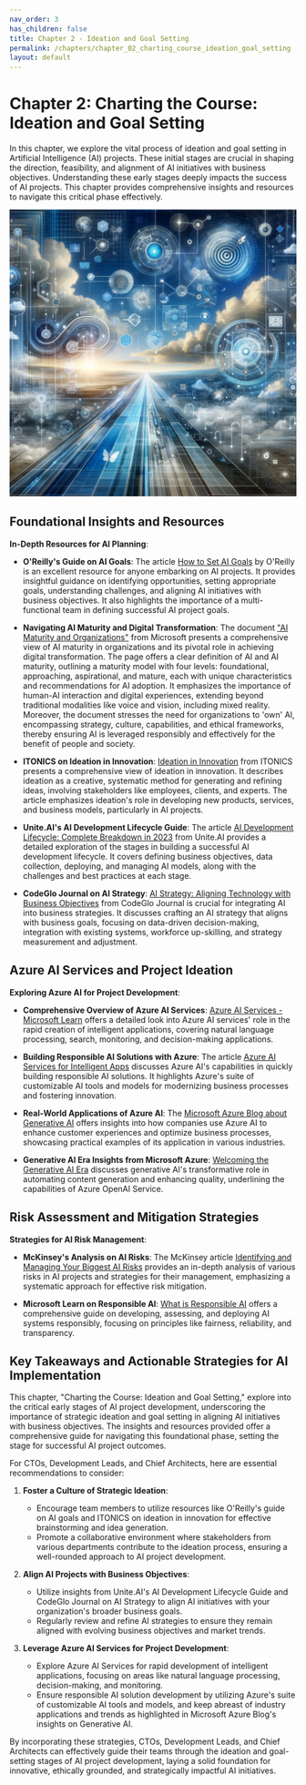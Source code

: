 ```yaml
---
nav_order: 3
has_children: false
title: Chapter 2 - Ideation and Goal Setting
permalink: /chapters/chapter_02_charting_course_ideation_goal_setting
layout: default
---
```


# Chapter 2: Charting the Course: Ideation and Goal Setting

In this chapter, we explore the vital process of ideation and goal setting in Artificial Intelligence (AI) projects. These initial stages are crucial in shaping the direction, feasibility, and alignment of AI initiatives with business objectives. Understanding these early stages deeply impacts the success of AI projects. This chapter provides comprehensive insights and resources to navigate this critical phase effectively.

![Charting the Course: Ideation and Goal Setting](./../media/chapter2.png)

## Foundational Insights and Resources

**In-Depth Resources for AI Planning**:

- **O'Reilly's Guide on AI Goals**: The article [How to Set AI Goals](https://www.oreilly.com/radar/how-to-set-ai-goals/) by O'Reilly is an excellent resource for anyone embarking on AI projects. It provides insightful guidance on identifying opportunities, setting appropriate goals, understanding challenges, and aligning AI initiatives with business objectives. It also highlights the importance of a multi-functional team in defining successful AI project goals.

- **Navigating AI Maturity and Digital Transformation**: The document ["AI Maturity and Organizations"](https://query.prod.cms.rt.microsoft.com/cms/api/am/binary/RE4DIvg) from Microsoft presents a comprehensive view of AI maturity in organizations and its pivotal role in achieving digital transformation. The page offers a clear definition of AI and AI maturity, outlining a maturity model with four levels: foundational, approaching, aspirational, and mature, each with unique characteristics and recommendations for AI adoption. It emphasizes the importance of human-AI interaction and digital experiences, extending beyond traditional modalities like voice and vision, including mixed reality. Moreover, the document stresses the need for organizations to 'own' AI, encompassing strategy, culture, capabilities, and ethical frameworks, thereby ensuring AI is leveraged responsibly and effectively for the benefit of people and society.

- **ITONICS on Ideation in Innovation**: [Ideation in Innovation](https://www.itonics-innovation.com/ideation-in-innovation) from ITONICS presents a comprehensive view of ideation in innovation. It describes ideation as a creative, systematic method for generating and refining ideas, involving stakeholders like employees, clients, and experts. The article emphasizes ideation's role in developing new products, services, and business models, particularly in AI projects.

- **Unite.AI's AI Development Lifecycle Guide**: The article [AI Development Lifecycle: Complete Breakdown in 2023](https://www.unite.ai/ai-development-lifecycle-complete-breakdown-in-2023/) from Unite.AI provides a detailed exploration of the stages in building a successful AI development lifecycle. It covers defining business objectives, data collection, deploying, and managing AI models, along with the challenges and best practices at each stage.

- **CodeGlo Journal on AI Strategy**: [AI Strategy: Aligning Technology with Business Objectives](https://www.codeglo.com/blog/ai-strategy-aligning-technology-with-business-objectives/) from CodeGlo Journal is crucial for integrating AI into business strategies. It discusses crafting an AI strategy that aligns with business goals, focusing on data-driven decision-making, integration with existing systems, workforce up-skilling, and strategy measurement and adjustment.

## Azure AI Services and Project Ideation

**Exploring Azure AI for Project Development**:

- **Comprehensive Overview of Azure AI Services**: [Azure AI Services - Microsoft Learn](https://learn.microsoft.com/en-us/azure/ai/) offers a detailed look into Azure AI services' role in the rapid creation of intelligent applications, covering natural language processing, search, monitoring, and decision-making applications.

- **Building Responsible AI Solutions with Azure**: The article [Azure AI Services for Intelligent Apps](https://azure.microsoft.com/en-us/services/ai/) discusses Azure AI's capabilities in quickly building responsible AI solutions. It highlights Azure's suite of customizable AI tools and models for modernizing business processes and fostering innovation.

- **Real-World Applications of Azure AI**: The [Microsoft Azure Blog about Generative AI](https://azure.microsoft.com/en-us/blog/welcome-to-the-generative-ai-era/) offers insights into how companies use Azure AI to enhance customer experiences and optimize business processes, showcasing practical examples of its application in various industries.

- **Generative AI Era Insights from Microsoft Azure**: [Welcoming the Generative AI Era](https://azure.microsoft.com/en-us/blog/welcome-to-the-generative-ai-era/) discusses generative AI's transformative role in automating content generation and enhancing quality, underlining the capabilities of Azure OpenAI Service.

## Risk Assessment and Mitigation Strategies

**Strategies for AI Risk Management**:

- **McKinsey's Analysis on AI Risks**: The McKinsey article [Identifying and Managing Your Biggest AI Risks](https://www.mckinsey.com/capabilities/quantumblack/our-insights/getting-to-know-and-manage-your-biggest-ai-risks) provides an in-depth analysis of various risks in AI projects and strategies for their management, emphasizing a systematic approach for effective risk mitigation.

- **Microsoft Learn on Responsible AI**: [What is Responsible AI](https://learn.microsoft.com/en-us/azure/machine-learning/concept-responsible-ai?view=azureml-api-2) offers a comprehensive guide on developing, assessing, and deploying AI systems responsibly, focusing on principles like fairness, reliability, and transparency.

## Key Takeaways and Actionable Strategies for AI Implementation

This chapter, "Charting the Course: Ideation and Goal Setting," explore into the critical early stages of AI project development, underscoring the importance of strategic ideation and goal setting in aligning AI initiatives with business objectives. The insights and resources provided offer a comprehensive guide for navigating this foundational phase, setting the stage for successful AI project outcomes.

For CTOs, Development Leads, and Chief Architects, here are essential recommendations to consider:

1. **Foster a Culture of Strategic Ideation**:
   - Encourage team members to utilize resources like O'Reilly's guide on AI goals and ITONICS on ideation in innovation for effective brainstorming and idea generation.
   - Promote a collaborative environment where stakeholders from various departments contribute to the ideation process, ensuring a well-rounded approach to AI project development.

2. **Align AI Projects with Business Objectives**:
   - Utilize insights from Unite.AI's AI Development Lifecycle Guide and CodeGlo Journal on AI Strategy to align AI initiatives with your organization's broader business goals.
   - Regularly review and refine AI strategies to ensure they remain aligned with evolving business objectives and market trends.

3. **Leverage Azure AI Services for Project Development**:
   - Explore Azure AI Services for rapid development of intelligent applications, focusing on areas like natural language processing, decision-making, and monitoring.
   - Ensure responsible AI solution development by utilizing Azure's suite of customizable AI tools and models, and keep abreast of industry applications and trends as highlighted in Microsoft Azure Blog's insights on Generative AI.

By incorporating these strategies, CTOs, Development Leads, and Chief Architects can effectively guide their teams through the ideation and goal-setting stages of AI project development, laying a solid foundation for innovative, ethically grounded, and strategically impactful AI initiatives.
